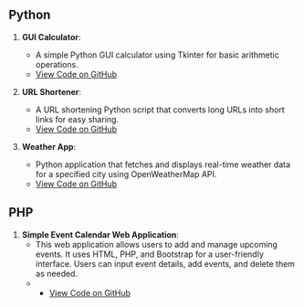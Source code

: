 ## Python

1. **GUI Calculator**:
   - A simple Python GUI calculator using Tkinter for basic arithmetic operations.
   - [View Code on GitHub](https://github.com/Sreeju7733/projects/blob/main/gui-calculator.py)

2. **URL Shortener**:
   - A URL shortening Python script that converts long URLs into short links for easy sharing.
   - [View Code on GitHub](https://github.com/Sreeju7733/projects/blob/main/url-shortener.py)

3. **Weather App**:
   - Python application that fetches and displays real-time weather data for a specified city using OpenWeatherMap API.
   - [View Code on GitHub](https://github.com/Sreeju7733/projects/blob/main/weather-app.py)


## PHP

1. **Simple Event Calendar Web Application**:
   - This web application allows users to add and manage upcoming events. It uses HTML, PHP, and Bootstrap for a user-friendly interface. Users can input event details, add events, and delete them as needed.
   - - [View Code on GitHub](https://github.com/Sreeju7733/projects/blob/main/weather-app.php)
